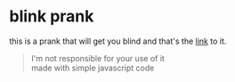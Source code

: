 # blink prank
this is a prank that will get you blind and that's the [link](https://abdoarafh.github.io/blink-prank/) to it.

> I'm not responsible for your use of it  
> made with simple javascript code
